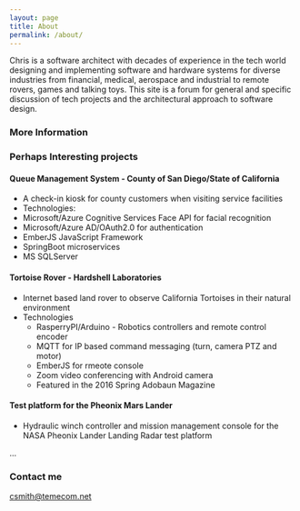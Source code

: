 ```yaml
---
layout: page
title: About
permalink: /about/
---
```


Chris is a software architect with decades of experience in the tech world designing and implementing software and hardware systems for diverse industries from financial, medical, aerospace and industrial to remote rovers, games and talking toys. This site is a forum for general and specific discussion of tech projects and the architectural approach to software design. 

### More Information

### Perhaps Interesting projects
#### Queue Management System - County of San Diego/State of California
  - A check-in kiosk for county customers when visiting service facilities
  - Technologies:
   - Microsoft/Azure Cognitive Services Face API for facial recognition
   - Microsoft/Azure AD/OAuth2.0 for authentication
   - EmberJS JavaScript Framework
   - SpringBoot microservices
   - MS SQLServer
#### Tortoise Rover - Hardshell Laboratories
   - Internet based land rover to observe California Tortoises in their natural environment
   - Technologies
     - RasperryPI/Arduino - Robotics controllers and remote control encoder
     - MQTT for IP based command messaging (turn, camera PTZ and motor)
     - EmberJS for rmeote console
     - Zoom video conferencing with Android camera
     - Featured in the 2016 Spring Adobaun Magazine
#### Test platform for the Pheonix Mars Lander
  - Hydraulic winch controller and mission management console for the NASA Pheonix Lander Landing Radar test platform
  
  ...
### Contact me

[csmith@temecom.net](mailto:csmith@temecom.net)
